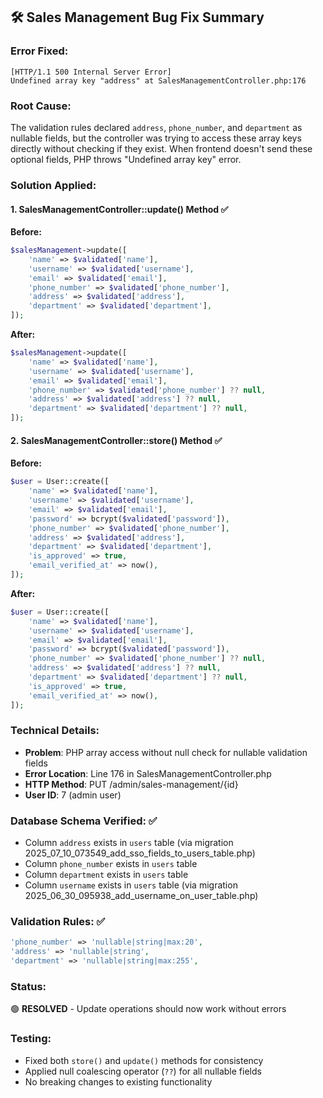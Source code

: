 ## 🛠️ **Sales Management Bug Fix Summary**

### **Error Fixed:**

```
[HTTP/1.1 500 Internal Server Error]
Undefined array key "address" at SalesManagementController.php:176
```

### **Root Cause:**

The validation rules declared `address`, `phone_number`, and `department` as nullable fields, but the controller was trying to access these array keys directly without checking if they exist. When frontend doesn't send these optional fields, PHP throws "Undefined array key" error.

### **Solution Applied:**

#### **1. SalesManagementController::update() Method** ✅

**Before:**

```php
$salesManagement->update([
    'name' => $validated['name'],
    'username' => $validated['username'],
    'email' => $validated['email'],
    'phone_number' => $validated['phone_number'],
    'address' => $validated['address'],
    'department' => $validated['department'],
]);
```

**After:**

```php
$salesManagement->update([
    'name' => $validated['name'],
    'username' => $validated['username'],
    'email' => $validated['email'],
    'phone_number' => $validated['phone_number'] ?? null,
    'address' => $validated['address'] ?? null,
    'department' => $validated['department'] ?? null,
]);
```

#### **2. SalesManagementController::store() Method** ✅

**Before:**

```php
$user = User::create([
    'name' => $validated['name'],
    'username' => $validated['username'],
    'email' => $validated['email'],
    'password' => bcrypt($validated['password']),
    'phone_number' => $validated['phone_number'],
    'address' => $validated['address'],
    'department' => $validated['department'],
    'is_approved' => true,
    'email_verified_at' => now(),
]);
```

**After:**

```php
$user = User::create([
    'name' => $validated['name'],
    'username' => $validated['username'],
    'email' => $validated['email'],
    'password' => bcrypt($validated['password']),
    'phone_number' => $validated['phone_number'] ?? null,
    'address' => $validated['address'] ?? null,
    'department' => $validated['department'] ?? null,
    'is_approved' => true,
    'email_verified_at' => now(),
]);
```

### **Technical Details:**

- **Problem**: PHP array access without null check for nullable validation fields
- **Error Location**: Line 176 in SalesManagementController.php
- **HTTP Method**: PUT /admin/sales-management/{id}
- **User ID**: 7 (admin user)

### **Database Schema Verified:** ✅

- Column `address` exists in `users` table (via migration 2025_07_10_073549_add_sso_fields_to_users_table.php)
- Column `phone_number` exists in `users` table
- Column `department` exists in `users` table
- Column `username` exists in `users` table (via migration 2025_06_30_095938_add_username_on_user_table.php)

### **Validation Rules:** ✅

```php
'phone_number' => 'nullable|string|max:20',
'address' => 'nullable|string',
'department' => 'nullable|string|max:255',
```

### **Status:**

🟢 **RESOLVED** - Update operations should now work without errors

### **Testing:**

- Fixed both `store()` and `update()` methods for consistency
- Applied null coalescing operator (`??`) for all nullable fields
- No breaking changes to existing functionality
